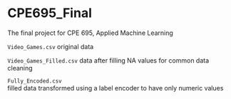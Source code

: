# CPE695_Final
The final project for CPE 695, Applied Machine Learning

`Video_Games.csv`
original data

`Video_Games_Filled.csv`
data after filling NA values for common data cleaning

`Fully_Encoded.csv`  
filled data transformed using a label encoder to have only numeric values
